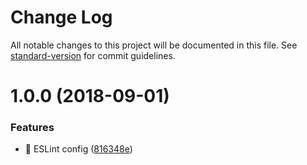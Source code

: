 # Change Log

All notable changes to this project will be documented in this file. See [standard-version](https://github.com/conventional-changelog/standard-version) for commit guidelines.

<a name="1.0.0"></a>
# 1.0.0 (2018-09-01)


### Features

* 🎸 ESLint config ([816348e](https://github.com/marciobarrios/eslint-config-minim/commit/816348e))
